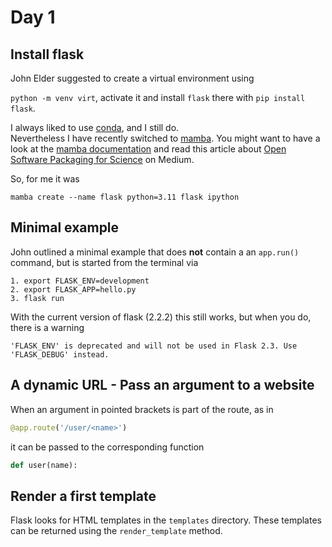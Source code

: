 # Day 1

## Install flask
John Elder suggested to create a virtual environment using 

`python -m venv virt`, activate it and install `flask` there with `pip install flask`.

I always liked to use [conda](https://docs.conda.io/en/latest/), and I still do.    
Nevertheless I have recently switched to [mamba](https://github.com/mamba-org/mamba). You might want to have a look at the [mamba documentation](https://mamba.readthedocs.io/en/latest/index.html) and read this article about [Open Software Packaging for Science](https://medium.com/@QuantStack/open-software-packaging-for-science-61cecee7fc23) on Medium.

So, for me it was 

```mamba create --name flask python=3.11 flask ipython```

## Minimal example

John outlined a minimal example that does **not** contain a an `app.run()` command, but is started from the terminal via 

    1. export FLASK_ENV=development
    2. export FLASK_APP=hello.py
    3. flask run

With the current version of flask (2.2.2) this still works, but when you do, there is a warning 

```'FLASK_ENV' is deprecated and will not be used in Flask 2.3. Use 'FLASK_DEBUG' instead.```


## A dynamic URL - Pass an argument to a website

When an argument in pointed brackets is part of the route, as in 

```python
@app.route('/user/<name>')
```

it can be passed to the corresponding function 

```python
def user(name):
```

## Render a first template

Flask looks for HTML templates in the `templates` directory. These templates can be returned using the `render_template` method.